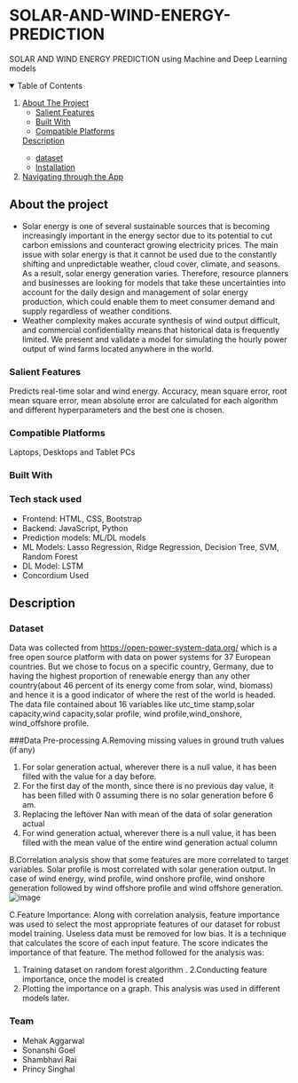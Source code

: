 # SOLAR-AND-WIND-ENERGY-PREDICTION

SOLAR AND WIND ENERGY PREDICTION using Machine and Deep Learning models


   
<!-- TABLE OF CONTENTS -->
<details open="open">
  <summary>Table of Contents</summary>
  <ol>
    <li>
      <a href="#about-the-project">About The Project</a>
      <ul>
        <li><a href="#salient-features">Salient Features</a></li>
       <li><a href="#built-with">Built With</a></li>
        <li><a href="#compatible-platforms">Compatible Platforms</a></li>    
      </ul>
    </li>
      <a href="#Description">Description</a>
      <ul>
        <li><a href="#dataset">dataset</a></li>
        <li><a href="#installation">Installation</a></li>
      </ul>
    </li>
    <li><a href="#navigating-through-the-app">Navigating through the App</a></li><ul>
      </ul>
  </ol>
</details>

<!-- ABOUT THE PROJECT -->
## About the project
* Solar energy is one of several sustainable sources that is becoming increasingly important in the energy sector due to its potential to cut carbon emissions and counteract growing electricity prices. The main issue with solar energy is that it cannot be used due to the constantly shifting and unpredictable weather, cloud cover, climate, and seasons. As a result, solar energy generation varies. Therefore, resource planners and businesses are looking for models that take these uncertainties into account for the daily design and management of solar energy production, which could enable them to meet consumer demand and supply regardless of weather conditions.
* Weather complexity makes accurate synthesis of wind output difficult, and commercial confidentiality means that historical data is frequently limited. We present and validate a model for simulating the hourly power output of wind farms located anywhere in the world.

### Salient Features
Predicts real-time solar and wind energy. Accuracy, mean square error, root mean square error, mean absolute error are calculated for each algorithm and different hyperparameters and the best one is chosen.

### Compatible Platforms
Laptops, Desktops and Tablet PCs

### Built With

### Tech stack used
* Frontend: HTML, CSS, Bootstrap
* Backend: JavaScript, Python
* Prediction models: ML/DL models
* ML Models: Lasso Regression, Ridge Regression, Decision Tree, SVM, Random Forest
* DL Model: LSTM
* Concordium Used


## Description
### Dataset 
Data was collected from https://open-power-system-data.org/ which is a free open source platform with data on power systems for 37 European countries. But we chose to focus on a specific country, Germany, due to having the highest proportion of renewable energy than any other country(about 46 percent of its energy come from solar, wind, biomass) and hence it is a good indicator of where the rest of the world is headed. The data file contained about 16 variables like utc_time stamp,solar capacity,wind capacity,solar profile, wind profile,wind_onshore, wind_offshore profile.

###Data Pre-processing 
A.Removing missing values in ground truth values (if any)
1. For solar generation actual, wherever there is a null value, it has been filled with the value for a day before.
2. For the first day of the month, since there is no previous day value, it has been filled with 0 assuming there is no solar generation before 6 am.
3. Replacing the leftover Nan with mean of the data of solar generation actual
4. For wind generation actual, wherever there is a null value, it has been filled with the mean value of the entire wind generation actual column

B.Correlation analysis show that some features are more correlated to target variables. Solar profile is most correlated with solar generation output. In case
of wind energy, wind profile, wind onshore profile, wind onshore generation followed by wind offshore profile and wind offshore generation.
![image](https://user-images.githubusercontent.com/87893594/211166571-08058cd1-a964-4968-9def-4953ba1e86ba.png)

C.Feature Importance: Along with correlation analysis, feature importance was used to select the most appropriate features of our dataset for robust model training. Useless data must be removed for low bias. It is a technique that calculates the score of each input feature. The score indicates the importance of that feature. The method followed for the analysis was:
1. Training dataset on random forest algorithm .
2.Conducting feature importance, once the model is created
3. Plotting the importance on a graph.
This analysis was used in different models later. 




### Team
- Mehak Aggarwal
- Sonanshi Goel
- Shambhavi Rai
- Princy Singhal
